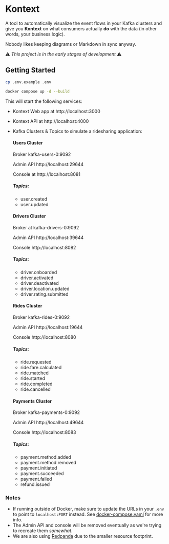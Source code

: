 # Kontext

A tool to automatically visualize the event flows in your Kafka clusters and give you **Kontext** on what consumers actually **do** with the data (in other words, your business logic). 

Nobody likes keeping diagrams or Markdown in sync anyway.

⚠️ *This project is in the early stages of development* ⚠️


## Getting Started

```bash
cp .env.example .env

docker compose up -d --build
```

This will start the following services:
- Kontext Web app at http://localhost:3000
- Kontext API at http://localhost:4000
- Kafka Clusters & Topics to simulate a ridesharing application:
  #### Users Cluster
  Broker kafka-users-0:9092

  Admin API http://localhost:29644

  Console at http://localhost:8081
  ##### Topics:
    - user.created
    - user.updated
  #### Drivers Cluster
  Broker at kafka-drivers-0:9092

  Admin API http://localhost:39644

  Console  http://localhost:8082
  ##### Topics:
    - driver.onboarded
    - driver.activated
    - driver.deactivated
    - driver.location.updated
    - driver.rating.submitted
  #### Rides Cluster
  Broker kafka-rides-0:9092

  Admin API http://localhost:19644

  Console http://localhost:8080
  ##### Topics:
    - ride.requested
    - ride.fare.calculated
    - ride.matched
    - ride.started
    - ride.completed
    - ride.cancelled

  #### Payments Cluster
  Broker kafka-payments-0:9092

  Admin API http://localhost:49644
  
  Console http://localhost:8083
  ##### Topics:
    - payment.method.added
    - payment.method.removed
    - payment.initiated
    - payment.succeeded
    - payment.failed
    - refund.issued


### Notes
- If running outside of Docker, make sure to update the URLs in your `.env` to point to `localhost:PORT` instead. See [docker-compose.yaml](docker-compose.yaml) for more info.
- The Admin API and console will be removed eventually as we're trying to recreate them *somewhat*.
- We are also using [Redpanda]("https://redpanda.com/") due to the smaller resource footprint. 
